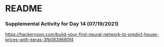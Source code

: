 # README

### Supplemental Activity for Day 14 (07/19/2021)
https://hackernoon.com/build-your-first-neural-network-to-predict-house-prices-with-keras-3fb0839680f4
